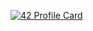 [![42 Profile Card](https://1337-readme.vercel.app/api/profile?cursus=42cursus&dark=true&login=yel-aziz)](https://github.com/mohouyizme/1337-readme)
